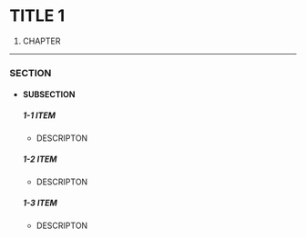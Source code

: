 TITLE 1
=======================

1. CHAPTER
---------

### SECTION

* #### SUBSECTION

  ##### 1-1 ITEM

  * DESCRIPTON

  ##### 1-2 ITEM

  * DESCRIPTON

  ##### 1-3 ITEM

  * DESCRIPTON
